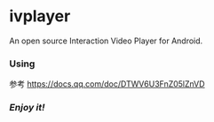 # ivplayer
An open source Interaction Video Player for Android.

### Using

参考 https://docs.qq.com/doc/DTWV6U3FnZ05lZnVD

### *Enjoy it!*

